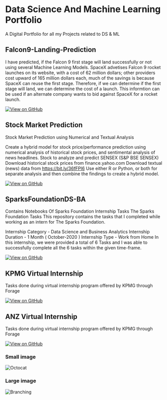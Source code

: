 # Data Science And Machine Learning Portfolio

A Digital Portfolio for all my Projects related to DS & ML

## Falcon9-Landing-Prediction

I have predicted, if the Falcon 9 first stage will land successfully or not using several Machine Learning Models. SpaceX advetises Falcon 9 rocket launches on its website, with a cost of 62 million dollars; other providers cost upward of 165 million dollars each, much of the savings is because SpaceX can reuse the first stage. Therefore, if we can determine if the first stage will land, we can determine the cost of a launch. This informtion can be used if an alternate company wants to bid against SpaceX for a rocket launch.

[![View on GitHub](https://img.shields.io/badge/GitHub-View_on_GitHub-blue?logo=GitHub)](https://github.com/niranjannagabhushan/Falcon9-Landing-Prediction
)

## Stock Market Prediction

Stock Market Prediction using Numerical and Textual Analysis

Create a hybrid model for stock price/performance prediction using numerical analysis of historical stock prices, and sentimental analysis of news headlines. Stock to analyze and predict SENSEX (S&P BSE SENSEX) Download historical stock prices from finance.yahoo.com Download textual (news) data from https://bit.ly/36fFPI6 Use either R or Python, or both for separate analysis and then combine the findings to create a hybrid model.

[![View on GitHub](https://img.shields.io/badge/GitHub-View_on_GitHub-blue?logo=GitHub)](https://github.com/niranjannagabhushan/Stock-Market-Prediction
)


## SparksFoundationDS-BA
Contains Notebooks Of Sparks Foundation Internship Tasks The Sparks Foundation Tasks This repository contains the tasks that I completed while working as an intern for The Sparks Foundation.

Internship Category - Data Science and Business Analytics Internship Duration - 1 Month ( October-2020 ) Internship Type - Work from Home In this internship, we were provided a total of 6 Tasks and I was able to successfully complete all the 6 tasks within the given time-frame.

[![View on GitHub](https://img.shields.io/badge/GitHub-View_on_GitHub-blue?logo=GitHub)](https://github.com/niranjannagabhushan/SparksFoundationDS-BA)




## KPMG Virtual Internship

Tasks done during virtual internship program offered by KPMG through Forage

[![View on GitHub](https://img.shields.io/badge/GitHub-View_on_GitHub-blue?logo=GitHub)](https://github.com/niranjannagabhushan/KPMG-Virtual-Internship)

## ANZ Virtual Internship

Tasks done during virtual internship program offered by KPMG through Forage

[![View on GitHub](https://img.shields.io/badge/GitHub-View_on_GitHub-blue?logo=GitHub)](https://github.com/niranjannagabhushan/ANZ-Virtual-Internship)



### Small image

![Octocat](https://github.githubassets.com/images/icons/emoji/octocat.png)

### Large image

![Branching](https://guides.github.com/activities/hello-world/branching.png)



